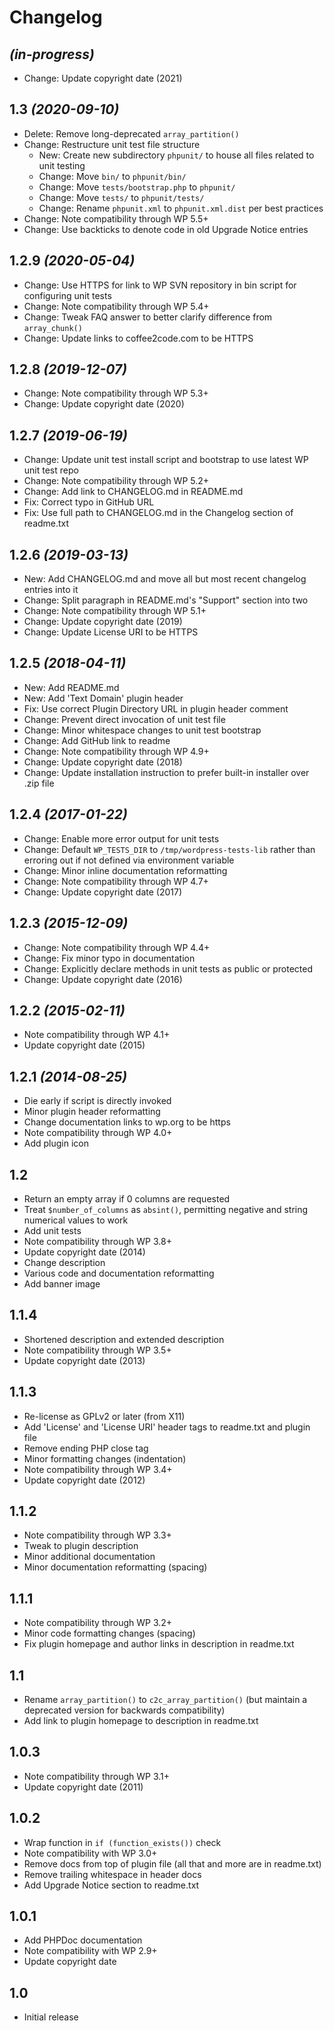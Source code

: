 # Changelog

## _(in-progress)_
* Change: Update copyright date (2021)

## 1.3 _(2020-09-10)_
* Delete: Remove long-deprecated `array_partition()`
* Change: Restructure unit test file structure
    * New: Create new subdirectory `phpunit/` to house all files related to unit testing
    * Change: Move `bin/` to `phpunit/bin/`
    * Change: Move `tests/bootstrap.php` to `phpunit/`
    * Change: Move `tests/` to `phpunit/tests/`
    * Change: Rename `phpunit.xml` to `phpunit.xml.dist` per best practices
* Change: Note compatibility through WP 5.5+
* Change: Use backticks to denote code in old Upgrade Notice entries

## 1.2.9 _(2020-05-04)_
* Change: Use HTTPS for link to WP SVN repository in bin script for configuring unit tests
* Change: Note compatibility through WP 5.4+
* Change: Tweak FAQ answer to better clarify difference from `array_chunk()`
* Change: Update links to coffee2code.com to be HTTPS

## 1.2.8 _(2019-12-07)_
* Change: Note compatibility through WP 5.3+
* Change: Update copyright date (2020)

## 1.2.7 _(2019-06-19)_
* Change: Update unit test install script and bootstrap to use latest WP unit test repo
* Change: Note compatibility through WP 5.2+
* Change: Add link to CHANGELOG.md in README.md
* Fix: Correct typo in GitHub URL
* Fix: Use full path to CHANGELOG.md in the Changelog section of readme.txt

## 1.2.6 _(2019-03-13)_
* New: Add CHANGELOG.md and move all but most recent changelog entries into it
* Change: Split paragraph in README.md's "Support" section into two
* Change: Note compatibility through WP 5.1+
* Change: Update copyright date (2019)
* Change: Update License URI to be HTTPS

## 1.2.5 _(2018-04-11)_
* New: Add README.md
* New: Add 'Text Domain' plugin header
* Fix: Use correct Plugin Directory URL in plugin header comment
* Change: Prevent direct invocation of unit test file
* Change: Minor whitespace changes to unit test bootstrap
* Change: Add GitHub link to readme
* Change: Note compatibility through WP 4.9+
* Change: Update copyright date (2018)
* Change: Update installation instruction to prefer built-in installer over .zip file

## 1.2.4 _(2017-01-22)_
* Change: Enable more error output for unit tests
* Change: Default `WP_TESTS_DIR` to `/tmp/wordpress-tests-lib` rather than erroring out if not defined via environment variable
* Change: Minor inline documentation reformatting
* Change: Note compatibility through WP 4.7+
* Change: Update copyright date (2017)

## 1.2.3 _(2015-12-09)_
* Change: Note compatibility through WP 4.4+
* Change: Fix minor typo in documentation
* Change: Explicitly declare methods in unit tests as public or protected
* Change: Update copyright date (2016)

## 1.2.2 _(2015-02-11)_
* Note compatibility through WP 4.1+
* Update copyright date (2015)

## 1.2.1 _(2014-08-25)_
* Die early if script is directly invoked
* Minor plugin header reformatting
* Change documentation links to wp.org to be https
* Note compatibility through WP 4.0+
* Add plugin icon

## 1.2
* Return an empty array if 0 columns are requested
* Treat `$number_of_columns` as `absint()`, permitting negative and string numerical values to work
* Add unit tests
* Note compatibility through WP 3.8+
* Update copyright date (2014)
* Change description
* Various code and documentation reformatting
* Add banner image

## 1.1.4
* Shortened description and extended description
* Note compatibility through WP 3.5+
* Update copyright date (2013)

## 1.1.3
* Re-license as GPLv2 or later (from X11)
* Add 'License' and 'License URI' header tags to readme.txt and plugin file
* Remove ending PHP close tag
* Minor formatting changes (indentation)
* Note compatibility through WP 3.4+
* Update copyright date (2012)

## 1.1.2
* Note compatibility through WP 3.3+
* Tweak to plugin description
* Minor additional documentation
* Minor documentation reformatting (spacing)

## 1.1.1
* Note compatibility through WP 3.2+
* Minor code formatting changes (spacing)
* Fix plugin homepage and author links in description in readme.txt

## 1.1
* Rename `array_partition()` to `c2c_array_partition()` (but maintain a deprecated version for backwards compatibility)
* Add link to plugin homepage to description in readme.txt

## 1.0.3
* Note compatibility through WP 3.1+
* Update copyright date (2011)

## 1.0.2
* Wrap function in `if (function_exists())` check
* Note compatibility with WP 3.0+
* Remove docs from top of plugin file (all that and more are in readme.txt)
* Remove trailing whitespace in header docs
* Add Upgrade Notice section to readme.txt

## 1.0.1
* Add PHPDoc documentation
* Note compatibility with WP 2.9+
* Update copyright date

## 1.0
* Initial release
